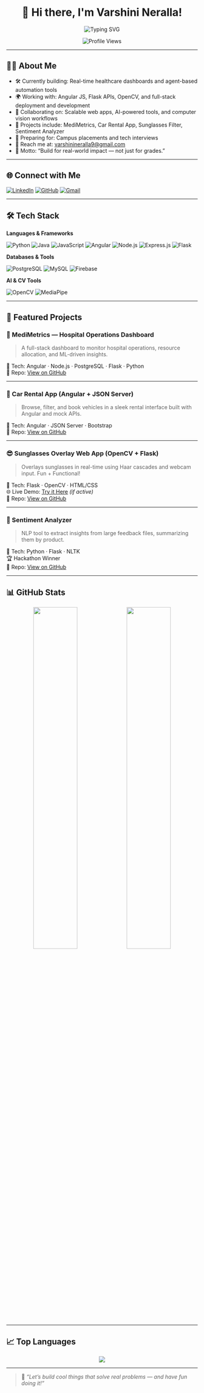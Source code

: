 <!-- Header Typing Animation -->
<div align="center">

# 💫 Hi there, I'm Varshini Neralla!

<img src="https://readme-typing-svg.demolab.com?font=Pacifico&size=27&duration=4000&pause=1000&color=D462FF&center=true&vCenter=true&width=850&lines=I'm+a+CS+student+who+builds+full-stack+solutions+that+solve+real+problems.;I+work+with+Angular,+Node.js,+Express,+Python+%26+OpenCV.;I+create+real-time+apps+%26+automated+workflows.;I+turn+tech+challenges+into+clean+code+daily.;I'm+looking+to+join+a+team+that+builds+great+software+together." alt="Typing SVG" />

![Profile Views](https://komarev.com/ghpvc/?username=VarshiniNeralla&color=brightgreen)

</div>

---

## 👩‍💻 About Me

- 🛠️ Currently building: Real-time healthcare dashboards and agent-based automation tools  
- 🌍 Working with: Angular JS, Flask APIs, OpenCV, and full-stack deployment and development
- 🤝 Collaborating on: Scalable web apps, AI-powered tools, and computer vision workflows  
- 🚀 Projects include: MediMetrics, Car Rental App, Sunglasses Filter, Sentiment Analyzer  
- 🎯 Preparing for: Campus placements and tech interviews  
- 📩 Reach me at: varshinineralla9@gmail.com  
- 💬 Motto: “Build for real-world impact — not just for grades.”


---

## 🌐 Connect with Me

[![LinkedIn](https://img.shields.io/badge/-LinkedIn-0A66C2?style=flat&logo=linkedin&logoColor=white)](https://linkedin.com/in/varshinineralla)
[![GitHub](https://img.shields.io/badge/-GitHub-181717?style=flat&logo=github&logoColor=white)](https://github.com/VarshiniNeralla)
[![Gmail](https://img.shields.io/badge/-Gmail-EA4335?style=flat&logo=gmail&logoColor=white)](mailto:varshinineralla9@gmail.com)

---

## 🛠️ Tech Stack

**Languages & Frameworks**

![Python](https://img.shields.io/badge/-Python-3776AB?style=flat&logo=python&logoColor=white)
![Java](https://img.shields.io/badge/-Java-007396?style=flat&logo=java&logoColor=white)
![JavaScript](https://img.shields.io/badge/-JavaScript-F7DF1E?style=flat&logo=javascript&logoColor=black)
![Angular](https://img.shields.io/badge/-Angular-DD0031?style=flat&logo=angular&logoColor=white)
![Node.js](https://img.shields.io/badge/-Node.js-339933?style=flat&logo=nodedotjs&logoColor=white)
![Express.js](https://img.shields.io/badge/-Express.js-000000?style=flat&logo=express&logoColor=white)
![Flask](https://img.shields.io/badge/-Flask-000000?style=flat&logo=flask&logoColor=white)

**Databases & Tools**

![PostgreSQL](https://img.shields.io/badge/-PostgreSQL-336791?style=flat&logo=postgresql&logoColor=white)
![MySQL](https://img.shields.io/badge/-MySQL-4479A1?style=flat&logo=mysql&logoColor=white)
![Firebase](https://img.shields.io/badge/-Firebase-FFCA28?style=flat&logo=firebase&logoColor=black)

**AI & CV Tools**

![OpenCV](https://img.shields.io/badge/-OpenCV-5C3EE8?style=flat&logo=opencv&logoColor=white)
![MediaPipe](https://img.shields.io/badge/-MediaPipe-FF6F00?style=flat&logo=google&logoColor=white)

---

## 🌟 Featured Projects

### 🏥 MediMetrics — Hospital Operations Dashboard
> A full-stack dashboard to monitor hospital operations, resource allocation, and ML-driven insights.

🔧 Tech: Angular · Node.js · PostgreSQL · Flask · Python  
📁 Repo: [View on GitHub](https://github.com/VarshiniNeralla/MediMetrics)

---

### 🚗 Car Rental App (Angular + JSON Server)
> Browse, filter, and book vehicles in a sleek rental interface built with Angular and mock APIs.

🔧 Tech: Angular · JSON Server · Bootstrap  
📁 Repo: [View on GitHub](https://github.com/VarshiniNeralla/CarRentalApp)

---

### 😎 Sunglasses Overlay Web App (OpenCV + Flask)
> Overlays sunglasses in real-time using Haar cascades and webcam input. Fun + Functional!

🔧 Tech: Flask · OpenCV · HTML/CSS  
🌐 Live Demo: [Try it Here](https://b6fb11c472d0.ngrok-free.app) *(if active)*  
📁 Repo: [View on GitHub](https://github.com/VarshiniNeralla/sunglasses-webapp)

---

### 🧠 Sentiment Analyzer
> NLP tool to extract insights from large feedback files, summarizing them by product.

🔧 Tech: Python · Flask · NLTK  
🏆 Hackathon Winner  
📁 Repo: [View on GitHub](https://github.com/VarshiniNeralla/SentimentAnalysis)

---

## 📊 GitHub Stats

<p align="center">
  <img src="https://github-readme-stats.vercel.app/api?username=VarshiniNeralla&show_icons=true&theme=radical" width="48%" />
  <img src="https://github-readme-streak-stats.herokuapp.com/?user=VarshiniNeralla&theme=radical" width="48%" />
</p>

---

## 📈 Top Languages

<p align="center">
  <img src="https://github-readme-stats.vercel.app/api/top-langs/?username=VarshiniNeralla&layout=compact&theme=tokyonight" />
</p>

---

> 💬 *“Let’s build cool things that solve real problems — and have fun doing it!”*

